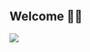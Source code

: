 ## Welcome 🤘🏼



[![](https://visitcount.itsvg.in/api?id=s4t4n667&label=Profile%20Views&color=0&icon=2&pretty=false)](https://visitcount.itsvg.in)


